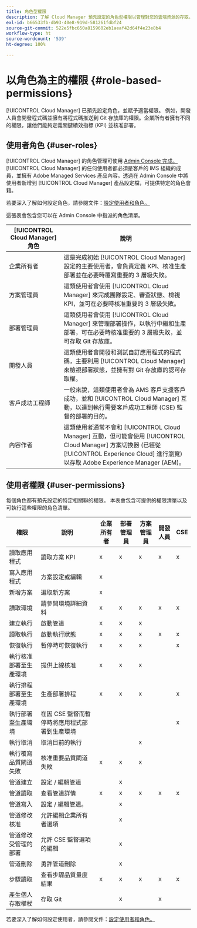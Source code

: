 ```yaml
---
title: 角色型權限
description: 了解 Cloud Manager 預先設定的角色型權限以管理對您的雲端資源的存取。
exl-id: b66533fb-db93-40e8-919d-581261fdbf24
source-git-commit: 522e5fbc650a8159602eb1aeaf42d64f4e23e8b4
workflow-type: ht
source-wordcount: '539'
ht-degree: 100%

---
```



# 以角色為主的權限 {#role-based-permissions}

[!UICONTROL Cloud Manager] 已預先設定角色，並賦予適當權限。 例如，開發人員會開發程式碼並擁有將程式碼推送到 Git 存放庫的權限。企業所有者擁有不同的權限，讓他們能夠定義關鍵績效指標 (KPI) 並核准部署。

## 使用者角色 {#user-roles}

[!UICONTROL Cloud Manager] 的角色管理可使用 [Admin Console 完成。](https://helpx.adobe.com/tw/enterprise/using/admin-console.html)[!UICONTROL Cloud Manager] 的任何使用者都必須是客戶的 IMS 組織的成員，並擁有 Adobe Managed Services 產品內容。透過在 Admin Console 中將使用者新增到 [!UICONTROL Cloud Manager] 產品設定檔，可提供特定的角色會籍。

若要深入了解如何設定角色，請參閱文件：[設定使用者和角色。](/help/requirements/users-and-roles.md)

這張表會包含您可以在 Admin Console 中指派的角色清單。

| [!UICONTROL Cloud Manager] 角色 | 說明 |
|---|---|
| 企業所有者 | 這是完成初始 [!UICONTROL Cloud Manager] 設定的主要使用者，會負責定義 KPI、核准生產部署並在必要時覆寫重要的 3 層級失敗。 |
| 方案管理員 | 這類使用者會使用 [!UICONTROL Cloud Manager] 來完成團隊設定、審查狀態、檢視 KPI，並可在必要時核准重要的 3 層級失敗。 |
| 部署管理員 | 這類使用者會使用 [!UICONTROL Cloud Manager] 來管理部署操作，以執行中繼和生產部署，可在必要時核准重要的 3 層級失敗，並可存取 Git 存放庫。 |
| 開發人員 | 這類使用者會開發和測試自訂應用程式的程式碼，主要利用 [!UICONTROL Cloud Manager] 來檢視部署狀態，並擁有對 Git 存放庫的認可存取權。 |
| 客戶成功工程師 | 一般來說，這類使用者會為 AMS 客戶支援客戶成功，並和 [!UICONTROL Cloud Manager] 互動，以達到執行需要客戶成功工程師 (CSE) 監督的部署的目的。 |
| 內容作者 | 這類使用者通常不會和 [!UICONTROL Cloud Manager] 互動，但可能會使用 [!UICONTROL Cloud Manager] 方案切換器 (已經從 [!UICONTROL Experience Cloud] 進行瀏覽) 以存取 Adobe Experience Manager (AEM)。 |

## 使用者權限 {#user-permissions}

每個角色都有預先設定的特定相關聯的權限。 本表會包含可提供的權限清單以及可執行這些權限的角色清單。


| 權限 | 說明 | 企業所有者 | 部署管理員 | 方案管理員 | 開發人員 | CSE |
|--- |--- |--- |--- |--- |--- |--- |
| 讀取應用程式 | 讀取方案 KPI | x | x | x | x | x |
| 寫入應用程式 | 方案設定或編輯 | x |  |  |  |  |
| 新增方案 | 選取新方案 | x |  |  |  |  |
| 讀取環境 | 請參閱環境詳細資料 | x | x | x | x | x |
| 建立執行 | 啟動管道 | x | x | x |  |  |
| 讀取執行 | 啟動執行狀態 | x | x | x | x | x |
| 恢復執行 | 暫停時可恢復執行 | x | x | x |  | x |
| 執行核准部署至生產環境 | 提供上線核准 | x | x | x |  |  |
| 執行排程部署至生產環境 | 生產部署排程 | x | x | x |  | x |
| 執行部署至生產環境 | 在因 CSE 監督而暫停時將應用程式部署到生產環境 |  |  |  |  | x |
| 執行取消 | 取消目前的執行 |  |  | x |  |  |
| 執行覆寫品質閘道失敗 | 核准重要品質閘道失敗 | x | x | x |  |  |
| 管道建立 | 設定 / 編輯管道 |  | x |  |  |  |
| 管道讀取 | 查看管道詳情 | x | x | x | x | x |
| 管道寫入 | 設定 / 編輯管道。 |  | x |  |  |  |
| 管道修改核准 | 允許編輯企業所有者選項 |  | x |  |  |  |
| 管道修改受管理的部署 | 允許 CSE 監督選項的編輯 |  | x |  |  |  |
| 管道刪除 | 勇許管道刪除 |  | x |  |  |  |
| 步驟讀取 | 查看步驟品質量度結果 | x | x | x | x | x |
| 產生個人存取權杖 | 存取 Git |  | x |  | x |  |

若要深入了解如何設定使用者，請參閱文件：[設定使用者和角色。](/help/requirements/users-and-roles.md)
